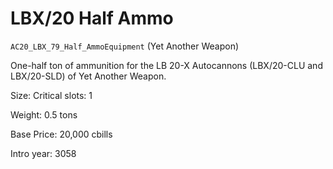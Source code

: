 # LBX/20 Half Ammo

`AC20_LBX_79_Half_AmmoEquipment` (Yet Another Weapon)

One-half ton of ammunition for the LB 20-X Autocannons (LBX/20-CLU and LBX/20-SLD) of Yet Another Weapon.

Size: Critical slots: 1

Weight: 0.5 tons

Base Price: 20,000 cbills

Intro year: 3058

